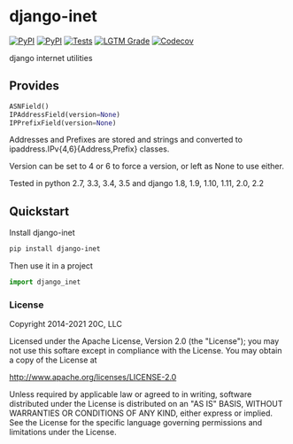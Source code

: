 
# django-inet

[![PyPI](https://img.shields.io/pypi/v/django-inet.svg?maxAge=3600)](https://pypi.python.org/pypi/django-inet)
[![PyPI](https://img.shields.io/pypi/pyversions/django-inet.svg)](https://pypi.python.org/pypi/django-inet)
[![Tests](https://github.com/20c/django-inet/workflows/tests/badge.svg)](https://github.com/20c/django-inet)
[![LGTM Grade](https://img.shields.io/lgtm/grade/python/github/20c/django-inet)](https://lgtm.com/projects/g/20c/django-inet/alerts/)
[![Codecov](https://img.shields.io/codecov/c/github/20c/django-inet/master.svg?maxAge=3600)](https://codecov.io/github/20c/django-inet)


django internet utilities


## Provides

```py
ASNField()
IPAddressField(version=None)
IPPrefixField(version=None)
```

Addresses and Prefixes are stored and strings and converted to ipaddress.IPv{4,6}{Address,Prefix} classes.

Version can be set to 4 or 6 to force a version, or left as None to use
either.

Tested in python 2.7, 3.3, 3.4, 3.5 and django 1.8, 1.9, 1.10, 1.11, 2.0, 2.2

## Quickstart

Install django-inet

```sh
pip install django-inet
```

Then use it in a project

```py
import django_inet
```



### License

Copyright 2014-2021 20C, LLC

Licensed under the Apache License, Version 2.0 (the "License");
you may not use this softare except in compliance with the License.
You may obtain a copy of the License at

   http://www.apache.org/licenses/LICENSE-2.0

Unless required by applicable law or agreed to in writing, software
distributed under the License is distributed on an "AS IS" BASIS,
WITHOUT WARRANTIES OR CONDITIONS OF ANY KIND, either express or implied.
See the License for the specific language governing permissions and
limitations under the License.